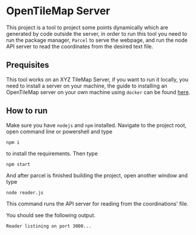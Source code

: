 # OpenTileMap Server
This project is a tool to project some points dynamically which are generated by code outside the server, in order to run this tool you need to run the package manager, `Parcel` to serve the webpage, and run the node API server to read the coordinates from the desired text file.

## Prequisites
This tool works on an XYZ TileMap Server, if you want to run it locally, you need to install a server on your machine, the guide to installing an OpenTileMap server on your own machine using `docker` can be found [here](https://hub.docker.com/r/klokantech/openmaptiles-server/).

## How to run
Make sure you have `nodejs` and `npm` installed. Navigate to the project root, open command line or powershell and type
```
npm i
```
to install the requirements. Then type
```
npm start
```
And after parcel is finished building the project, open another window and type
```
node reader.js
```
This command runs the API server for reading from the coordinations' file.

You should see the following output.
```
Reader listining on port 3000...
```